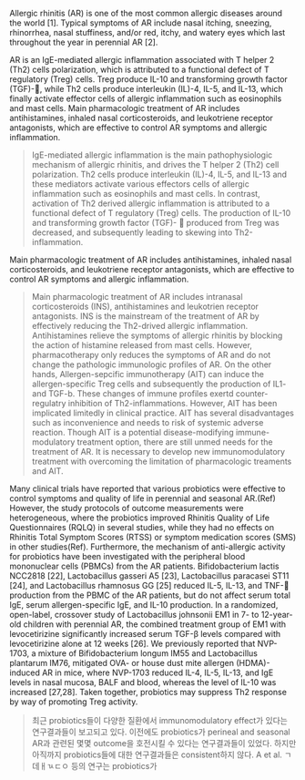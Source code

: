 
Allergic rhinitis (AR) is one of the most common allergic diseases around the world [1]. Typical symptoms of AR include nasal itching, sneezing, rhinorrhea, nasal stuffiness, and/or red, itchy, and watery eyes which last throughout the year in perennial AR [2]. 

AR is an IgE-mediated allergic inflammation associated with T helper 2 (Th2) cells polarization, which is attributed to a functional defect of T regulatory (Treg) cells. Treg produce IL-10 and transforming growth factor (TGF)-, while Th2 cells produce interleukin (IL)-4, IL-5, and IL-13, which finally activate effector cells of allergic inflammation such as eosinophils and mast cells. Main pharmacologic treatment of AR includes antihistamines, inhaled nasal corticosteroids, and leukotriene receptor antagonists, which are effective to control AR symptoms and allergic inflammation.  

> IgE-mediated allergic inflammation is the main pathophysiologic mechanism of allergic rhinitis, and drives the T helper 2 (Th2) cell polarization. Th2 cells produce interleukin (IL)-4, IL-5, and IL-13 and these mediators activate various effectors cells of allergic inflammation such as eosinophils and mast cells. In contrast, activation of Th2 derived allergic inflammation is attributed to a functional defect of T regulatory (Treg) cells. The production of IL-10 and transforming growth factor (TGF)-  produced from Treg was decreased, and subsequently leading to skewing into Th2-inflammation. 


Main pharmacologic treatment of AR includes antihistamines, inhaled nasal corticosteroids, and leukotriene receptor antagonists, which are effective to control AR symptoms and allergic inflammation.  

> Main pharmacologic treatment of AR includes intranasal corticosteroids (INS), antihistamines and leukotrien receptor antagonists. INS is the mainstream of the treatment of AR by effectively reducing the Th2-drived allergic inflammation. Antihistamines relieve the symptoms of allergic rhinitis by blocking the action of histamine released from mast cells. However, pharmacotherapy only reduces the symptoms of AR and do not change the pathologic immunologic profiles of AR. On the other hands, Allergen-sepcific immunotherapy (AIT) can induce the  allergen-specific Treg cells and subsequently the production of IL1- and TGF-b. These changes of immune profiles exertd  counter-regulatry inhibition of Th2-inflammations. However, AIT has been implicated limitedly in clinical practice. AIT has several disadvantages such as inconvenience and needs to risk of systemic adverse reaction. Though AIT is a potential disease-modifying immune-modulatory treatment option, there are still unmed needs for the treatment of AR. It is necessary to develop new immunomodulatory treatment with overcoming the limitation of pharmacologic treaments and AIT. 


Many clinical trials have reported that various probiotics were effective to control symptoms and quality of life in perennial and seasonal AR.(Ref) However, the study protocols of outcome measurements were heterogeneous, where  the probiotics improved Rhinitis Quality of Life Questionnaires (RQLQ) in several studies, while they had no effects on Rhinitis Total Symptom Scores (RTSS) or symptom medication scores (SMS) in other studies(Ref). Furthermore, the mechanism of anti-allergic activity for probiotics have been investigated with the peripheral blood mononuclear cells (PBMCs) from the AR patients. Bifidobacterium lactis NCC2818 [22], Lactobacillus gasseri A5 [23], Lactobacillus paracasei ST11 [24], and Lactobacillus rhamnosus GG [25] reduced IL-5, IL-13, and TNF- production from the PBMC of the AR patients, but do not affect serum total IgE, serum allergen-specific IgE, and IL-10 production. In a randomized, open-label, crossover study of Lactobacillus johnsonii EM1 in 7- to 12-year-old children with perennial AR, the combined treatment group of EM1 with levocetirizine significantly increased serum TGF-β levels compared with levocetirizine alone at 12 weeks [26]. We previously reported that NVP-1703, a mixture of Bifidobacterium longum IM55 and Lactobacillus plantarum IM76, mitigated OVA- or house dust mite allergen (HDMA)-induced AR in mice, where NVP-1703 reduced IL-4, IL-5, IL-13, and IgE levels in nasal mucosa, BALF and blood, whereas the level of IL-10 was increased [27,28]. Taken together, probiotics may suppress Th2 response by way of promoting Treg activity. 

> 최근 probiotics들이 다양한 질환에서 immunomodulatory effect가 있다는 연구결과들이 보고되고 있다. 
> 이전에도 probiotics가 perineal and seasonal AR과 관련된 몇몇 outcome을 호전시킬 수 있다는 연구결과들이 있었다. 
> 하지만 아직까지 probiotics들에 대한 연구결과들은 consistent하지 않다. 
> A et al. ㄱ데ㅐㄳㄷㅇ 등의 연구는 probiotics가 


